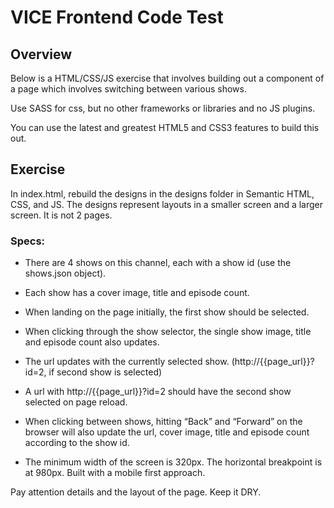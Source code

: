 # VICE Frontend Code Test

## Overview
Below is a HTML/CSS/JS exercise that involves building out a component of a page which involves switching between various shows.

Use SASS for css, but no other frameworks or libraries and no JS plugins.

You can use the latest and greatest HTML5 and CSS3 features to build this out.

## Exercise
In index.html, rebuild the designs in the designs folder in Semantic HTML, CSS, and JS. The designs represent layouts in a smaller screen and a larger screen. It is not 2 pages.

### Specs:
- There are 4 shows on this channel, each with a show id (use the shows.json object).
- Each show has a cover image, title and episode count.

- When landing on the page initially, the first show should be selected.
- When clicking through the show selector, the single show image, title and episode count also updates.
- The url updates with the currently selected show. (http://{{page_url}}?id=2, if second show is selected)
- A url with http://{{page_url}}?id=2 should have the second show selected on page reload.
- When clicking between shows, hitting “Back” and “Forward” on the browser will also update the url, cover image, title and episode count according to the show id.
- The minimum width of the screen is 320px. The horizontal breakpoint is at 980px. Built with a mobile first approach.

Pay attention details and the layout of the page. Keep it DRY.
